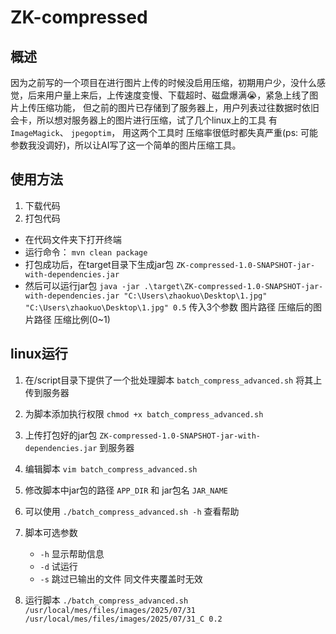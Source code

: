 <!--
 * @Author: zhaokuo 1516294663@qq.com
 * @Date: 2025-08-22 11:08:03
 * @LastEditors: zhaokuo 1516294663@qq.com
 * @LastEditTime: 2025-08-22 11:47:06
 * @FilePath: \undefinedd:\GitHub\ZK-compressed\README.md
 * @Description: 这是默认设置,请设置`customMade`, 打开koroFileHeader查看配置 进行设置: https://github.com/OBKoro1/koro1FileHeader/wiki/%E9%85%8D%E7%BD%AE
-->
# ZK-compressed

## 概述

因为之前写的一个项目在进行图片上传的时候没启用压缩，初期用户少，没什么感觉，后来用户量上来后，上传速度变慢、下载超时、磁盘爆满😭，紧急上线了图片上传压缩功能， 但之前的图片已存储到了服务器上，用户列表过往数据时依旧会卡，所以想对服务器上的图片进行压缩，试了几个linux上的工具 有  `ImageMagick`、 `jpegoptim`， 用这两个工具时 压缩率很低时都失真严重(ps: 可能参数我没调好)，所以让AI写了这一个简单的图片压缩工具。

## 使用方法

1. 下载代码
2. 打包代码

- 在代码文件夹下打开终端
- 运行命令： `mvn clean package`
- 打包成功后，在target目录下生成jar包 `ZK-compressed-1.0-SNAPSHOT-jar-with-dependencies.jar`
- 然后可以运行jar包 `java -jar .\target\ZK-compressed-1.0-SNAPSHOT-jar-with-dependencies.jar "C:\Users\zhaokuo\Desktop\1.jpg" "C:\Users\zhaokuo\Desktop\1.jpg" 0.5` 传入3个参数 图片路径 压缩后的图片路径 压缩比例(0~1)

## linux运行

1. 在/script目录下提供了一个批处理脚本 `batch_compress_advanced.sh` 将其上传到服务器
2. 为脚本添加执行权限 `chmod +x batch_compress_advanced.sh`
3. 上传打包好的jar包 `ZK-compressed-1.0-SNAPSHOT-jar-with-dependencies.jar` 到服务器
4. 编辑脚本 `vim batch_compress_advanced.sh`
5. 修改脚本中jar包的路径 `APP_DIR` 和 jar包名 `JAR_NAME`
6. 可以使用 `./batch_compress_advanced.sh -h` 查看帮助
7. 脚本可选参数

   - `-h` 显示帮助信息
   - `-d` 试运行
   - `-s` 跳过已输出的文件 同文件夹覆盖时无效

8. 运行脚本 `./batch_compress_advanced.sh /usr/local/mes/files/images/2025/07/31 /usr/local/mes/files/images/2025/07/31_C 0.2`
